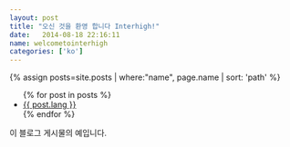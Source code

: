 ```yaml
---
layout: post
title: "오신 것을 환영 합니다 Interhigh!"
date:   2014-08-18 22:16:11
name: welcometointerhigh
categories: ['ko']
---
```

{% assign posts=site.posts | where:"name", page.name | sort: 'path' %}
<ul>
{% for post in posts %}
    <li class="lang">
        <a href="{{ post.url }}" class="{{ post.lang }}">{{ post.lang }}</a>
    </li>
{% endfor %}
</ul>

[translate]: #start
이 블로그 게시물의 예입니다.



[translate]: #end

